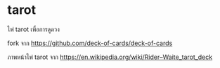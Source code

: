 # tarot

ไพ่ tarot เพื่อการดูดวง

fork จาก https://github.com/deck-of-cards/deck-of-cards

ภาพหน้าไพ่ tarot จาก https://en.wikipedia.org/wiki/Rider–Waite_tarot_deck
